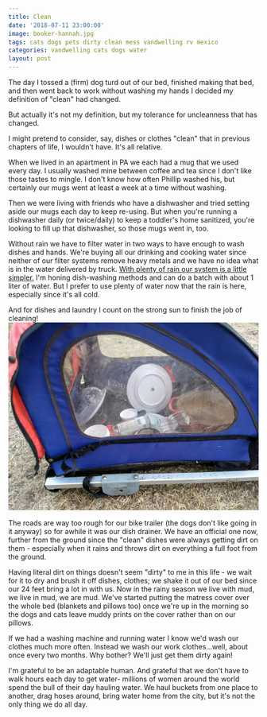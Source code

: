 ```yaml
---
title: Clean
date: '2018-07-11 23:00:00'
image: booker-hannah.jpg
tags: cats dogs pets dirty clean mess vandwelling rv mexico
categories: vandwelling cats dogs water
layout: post
---
```


The day I tossed a (firm) dog turd out of our bed, finished making that bed, and then went back to work without washing my hands I decided my definition of "clean" had changed.

But actually it's not my definition, but my tolerance for uncleanness that has changed.

I might pretend to consider, say, dishes or clothes "clean" that in previous chapters of life, I wouldn't have.
It's all relative.

When we lived in an apartment in PA we each had a mug that we used every day. I usually washed mine between coffee and tea since I don't like those tastes to mingle. I don't know how often Phillip washed his, but certainly our mugs went at least a week at a time without washing.

Then we were living with friends who have a dishwasher and tried setting aside our mugs each day to keep re-using. But when you're running a dishwasher daily (or twice/daily) to keep a toddler's home sanitized, you're looking to fill up that dishwasher, so those mugs went in, too.

Without rain we have to filter water in two ways to have enough to wash dishes and hands. We're buying all our drinking and cooking water since neither of our filter systems remove heavy metals and we have no idea what is in the water delivered by truck.
[With plenty of rain our system is a little simpler.](http://reverdecer.annalisagross.com/2018-07-01-sink-success)
I'm honing dish-washing methods and can do a batch with about 1 liter of water. But I prefer to use plenty of water now that the rain is here, especially since it's all cold.

And for dishes and laundry I count on the strong sun to finish the job of cleaning!
[![](/images/dish_drying_.jpg)](/images/dish_drying.jpg)

The roads are way too rough for our bike trailer (the dogs don't like going in it anyway) so for awhile it was our dish drainer. We have an official one now, further from the ground since the "clean" dishes were always getting dirt on them - especially when it rains and throws dirt on everything a full foot from the ground.

Having literal dirt on things doesn't seem "dirty" to me in this life - we wait for it to dry and brush it off dishes, clothes; we shake it out of our bed since our 24 feet bring a lot in with us. Now in the rainy season we live with mud, we live in mud, we are mud. We've started putting the matress cover over the whole bed (blankets and pillows too) once we're up in the morning so the dogs and cats leave muddy prints on the cover rather than on our pillows.

If we had a washing machine and running water I know we'd wash our clothes much more often. Instead we wash our work clothes...well, about once every two months. Why bother? We'll just get them dirty again!

I'm grateful to be an adaptable human. And grateful that we don't have to walk hours each day to get water- millions of women around the world spend the bull of their day hauling water. We haul buckets from one place to another, drag hoses around, bring water home from the city, but it's not the only thing we do all day.